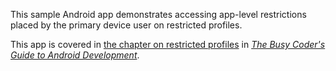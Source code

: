 This sample Android app demonstrates
accessing app-level restrictions placed by the primary device user on restricted profiles.

This app is covered in 
[the chapter on restricted profiles](https://commonsware.com/Android/previews/restricted-profiles-and-usermanager)
in [*The Busy Coder's Guide to Android Development*](https://commonsware.com/Android/).

